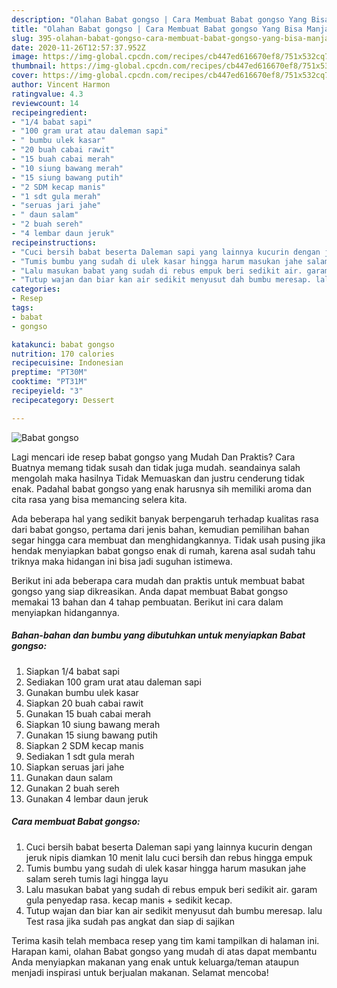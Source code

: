 ```yaml
---
description: "Olahan Babat gongso | Cara Membuat Babat gongso Yang Bisa Manjain Lidah"
title: "Olahan Babat gongso | Cara Membuat Babat gongso Yang Bisa Manjain Lidah"
slug: 395-olahan-babat-gongso-cara-membuat-babat-gongso-yang-bisa-manjain-lidah
date: 2020-11-26T12:57:37.952Z
image: https://img-global.cpcdn.com/recipes/cb447ed616670ef8/751x532cq70/babat-gongso-foto-resep-utama.jpg
thumbnail: https://img-global.cpcdn.com/recipes/cb447ed616670ef8/751x532cq70/babat-gongso-foto-resep-utama.jpg
cover: https://img-global.cpcdn.com/recipes/cb447ed616670ef8/751x532cq70/babat-gongso-foto-resep-utama.jpg
author: Vincent Harmon
ratingvalue: 4.3
reviewcount: 14
recipeingredient:
- "1/4 babat sapi"
- "100 gram urat atau daleman sapi"
- " bumbu ulek kasar"
- "20 buah cabai rawit"
- "15 buah cabai merah"
- "10 siung bawang merah"
- "15 siung bawang putih"
- "2 SDM kecap manis"
- "1 sdt gula merah"
- "seruas jari jahe"
- " daun salam"
- "2 buah sereh"
- "4 lembar daun jeruk"
recipeinstructions:
- "Cuci bersih babat beserta Daleman sapi yang lainnya kucurin dengan jeruk nipis diamkan 10 menit lalu cuci bersih dan rebus hingga empuk"
- "Tumis bumbu yang sudah di ulek kasar hingga harum masukan jahe salam sereh tumis lagi hingga layu"
- "Lalu masukan babat yang sudah di rebus empuk beri sedikit air. garam gula penyedap rasa. kecap manis + sedikit kecap."
- "Tutup wajan dan biar kan air sedikit menyusut dah bumbu meresap. lalu Test rasa jika sudah pas angkat dan siap di sajikan"
categories:
- Resep
tags:
- babat
- gongso

katakunci: babat gongso 
nutrition: 170 calories
recipecuisine: Indonesian
preptime: "PT30M"
cooktime: "PT31M"
recipeyield: "3"
recipecategory: Dessert

---
```



![Babat gongso](https://img-global.cpcdn.com/recipes/cb447ed616670ef8/751x532cq70/babat-gongso-foto-resep-utama.jpg)

Lagi mencari ide resep babat gongso yang Mudah Dan Praktis? Cara Buatnya memang tidak susah dan tidak juga mudah. seandainya salah mengolah maka hasilnya Tidak Memuaskan dan justru cenderung tidak enak. Padahal babat gongso yang enak harusnya sih memiliki aroma dan cita rasa yang bisa memancing selera kita.



Ada beberapa hal yang sedikit banyak berpengaruh terhadap kualitas rasa dari babat gongso, pertama dari jenis bahan, kemudian pemilihan bahan segar hingga cara membuat dan menghidangkannya. Tidak usah pusing jika hendak menyiapkan babat gongso enak di rumah, karena asal sudah tahu triknya maka hidangan ini bisa jadi suguhan istimewa.


Berikut ini ada beberapa cara mudah dan praktis untuk membuat babat gongso yang siap dikreasikan. Anda dapat membuat Babat gongso memakai 13 bahan dan 4 tahap pembuatan. Berikut ini cara dalam menyiapkan hidangannya.

<!--inarticleads1-->

##### Bahan-bahan dan bumbu yang dibutuhkan untuk menyiapkan Babat gongso:

1. Siapkan 1/4 babat sapi
1. Sediakan 100 gram urat atau daleman sapi
1. Gunakan  bumbu ulek kasar
1. Siapkan 20 buah cabai rawit
1. Gunakan 15 buah cabai merah
1. Siapkan 10 siung bawang merah
1. Gunakan 15 siung bawang putih
1. Siapkan 2 SDM kecap manis
1. Sediakan 1 sdt gula merah
1. Siapkan seruas jari jahe
1. Gunakan  daun salam
1. Gunakan 2 buah sereh
1. Gunakan 4 lembar daun jeruk




<!--inarticleads2-->

##### Cara membuat Babat gongso:

1. Cuci bersih babat beserta Daleman sapi yang lainnya kucurin dengan jeruk nipis diamkan 10 menit lalu cuci bersih dan rebus hingga empuk
1. Tumis bumbu yang sudah di ulek kasar hingga harum masukan jahe salam sereh tumis lagi hingga layu
1. Lalu masukan babat yang sudah di rebus empuk beri sedikit air. garam gula penyedap rasa. kecap manis + sedikit kecap.
1. Tutup wajan dan biar kan air sedikit menyusut dah bumbu meresap. lalu Test rasa jika sudah pas angkat dan siap di sajikan




Terima kasih telah membaca resep yang tim kami tampilkan di halaman ini. Harapan kami, olahan Babat gongso yang mudah di atas dapat membantu Anda menyiapkan makanan yang enak untuk keluarga/teman ataupun menjadi inspirasi untuk berjualan makanan. Selamat mencoba!
